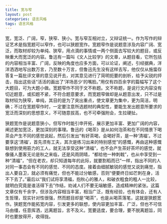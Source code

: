 ```yaml
---
title: 宽与窄
layout: post
categories: 语言风格
tags: 语言风格
---
```


宽，宽泛、广阔，窄，狭窄、狭小。宽与窄互相对立，又辩证统一。作为写作的辩证艺术是指宽题可以窄作，也可以狭题宽作。宽题窄作是说题意涉及内容广阔、宽泛，而取材却较为单纯、狭窄，用点滴的事情或一两个侧面去写较大的题目，或反映重大而宽泛的内容。鲁迅有一篇叫《文人比较学》的文章，从题目看，它所包括的内容相当丰富、广阔，反映的角度也应多方面，可以论证，阐述，引经据典，洋洋洒洒地写出数万言，乃至数十万言，但鲁迅先生没有这样去写，他仅仅从施蛰存答复一篇批评文章的意见说开去，对其意见进行了简明扼要的剖析，给予尖锐的抨击，指出这些话“活活的画出了‘洋场恶少’的嘴脸。”用仅有四百余字的篇幅写了这个大题目，可为大题小做。宽题窄作不同于文不称题。文不称题，是说行文内容没有切近题意，或扣题不紧，不符合题意要求，而宽题窄做却是从题意出发，只不过是取材较为狭窄，单纯，其目的是为了突出重点，使文章更为集中，更为简洁，明确；不过在宽题窄作时，一定要注意所选题材的典型性，要能生发出题意所要求的宽泛而深刻的思想意义，不可随意拔高，也不可牵强附会，生拉硬扯。

狭题宽作是说题意狭小，但写作时能引申开拓，展示更加丰富、更加广阔的内容，阐述更加宽泛，更加深刻的事理。鲁迅的《喝茶》是从如何泡茶和在不同情景下喝茶会产生不同的感觉说起，然后引发出“有好茶喝，会喝好茶，是一种‘清福’。不过要享这‘清福’，首先须有工夫，其次是练习出来的特别感觉”的感慨，再由这种感慨联想到使用筋力的工人，就无法享受这种“清福”，也不会产生茶好茶坏的感觉，就像骚人墨客无论是秋之来临，还是风雨阴晴，“都给他一种刺戟”，也从中享受到一种“清福”，“但在老农，却只知道每年的此际，就要割稻而已”一样，指出不同的人对同一事态会有不同的感觉、不同的态度。接着由细腻敏锐的感觉又说到痛觉，指出人要自卫，就必须有痛觉，但也不能过分敏感，否则“便要终日如芒刺在身，活不下去了。”最后以“我们试将享清福，抱秋心的雅人，和破衣粗食的粗人一比较，就明白究竟是谁活得下去”作结，劝诫人们不要无端敏感，造成精神的紧张。这篇文章仅有千余字，但涉及内容相当丰富，相当广泛，既有经验，也有体会，还有人生哲理，现实针对性很强，然而题目却是“喝茶”，也是从喝茶落笔，这就是狭题宽作。狭题宽作能拓宽内容，引发更多的联想，使内容更加丰富、广泛，但也不可信马由缰，任意挥洒，远离题旨，言不及义。宽要适度，要合理，要不脱离题旨，同时也要放得开，收得拢。 